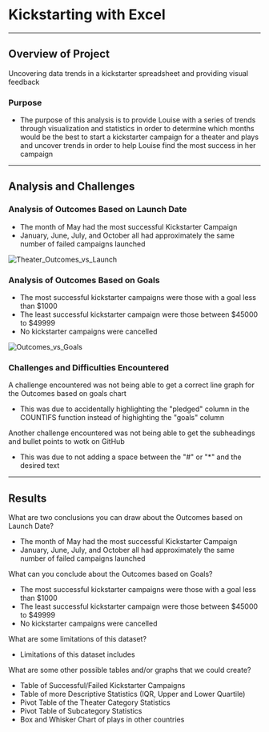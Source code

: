 # Kickstarting with Excel
---

## Overview of Project

Uncovering data trends in a kickstarter spreadsheet and providing visual feedback

### Purpose
* The purpose of this analysis is to provide Louise with a series of trends through visualization and statistics in order to determine which months would be the best to start a kickstarter campaign for a theater and plays and uncover trends in order to help Louise find the most success in her campaign

---
## Analysis and Challenges

### Analysis of Outcomes Based on Launch Date
* The month of May had the most successful Kickstarter Campaign
* January, June, July, and October all had approximately the same number of failed campaigns launched

![Theater_Outcomes_vs_Launch](https://user-images.githubusercontent.com/110814780/195014622-e4eb6814-3cc8-49df-8062-3e9a55f21ca1.png)

### Analysis of Outcomes Based on Goals
* The most successful kickstarter campaigns were those with a goal less than $1000
* The least successful kickstarter campaign were those between $45000 to $49999
* No kickstarter campaigns were cancelled

![Outcomes_vs_Goals](https://user-images.githubusercontent.com/110814780/195014712-a2fd7f38-2285-4be2-a25d-565a1cb43690.png)


### Challenges and Difficulties Encountered

A challenge encountered was not being able to get a correct line graph for the Outcomes based on goals chart
* This was due to accidentally highlighting the "pledged" column in the COUNTIFS function instead of highighting the "goals" column

Another challenge encountered was not being able to get the subheadings and bullet points to wotk on GitHub
* This was due to not adding a space between the "#" or "*" and the desired text

---
## Results

What are two conclusions you can draw about the Outcomes based on Launch Date?
* The month of May had the most successful Kickstarter Campaign
* January, June, July, and October all had approximately the same number of failed campaigns launched

What can you conclude about the Outcomes based on Goals?
* The most successful kickstarter campaigns were those with a goal less than $1000
* The least successful kickstarter campaign were those between $45000 to $49999
* No kickstarter campaigns were cancelled

What are some limitations of this dataset?
* Limitations of this dataset includes 

What are some other possible tables and/or graphs that we could create?
* Table of Successful/Failed Kickstarter Campaigns
* Table of more Descriptive Statistics (IQR, Upper and Lower Quartile)
* Pivot Table of the Theater Category Statistics
* Pivot Table of Subcategory Statistics
* Box and Whisker Chart of plays in other countries
